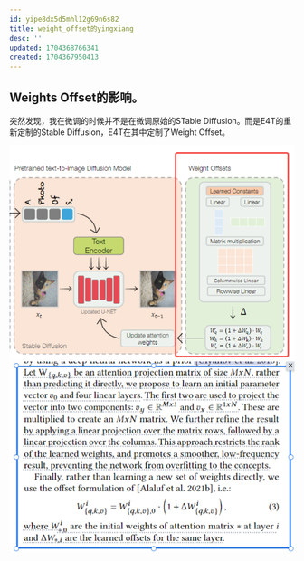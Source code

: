```yaml
---
id: yipe8dx5d5mhl12g69n6s82
title: weight_offset的yingxiang
desc: ''
updated: 1704368766341
created: 1704367950413
---
```



## Weights Offset的影响。

突然发现，我在微调的时候并不是在微调原始的STable Diffusion。而是E4T的重新定制的Stable Diffusion，E4T在其中定制了Weight Offset。

![图 0](assets/images/5409618a8f158272a575a541646b49cc8b511eb676ba15c1d060221944c4f580.png)  
![图 1](assets/images/df720016be8b854074641f7bb5409c5a9f2d7eb18b56595d30bde00f80441fca.png)  


